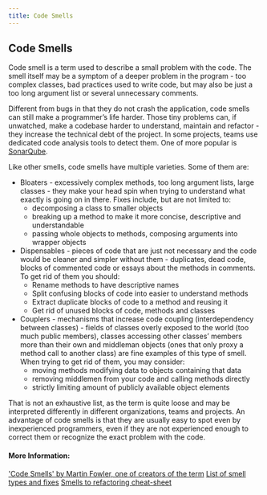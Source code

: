 ```yaml
---
title: Code Smells
---
```

## Code Smells


Code smell is a term used to describe a small problem with the code. The smell itself may be a symptom of a deeper problem in the program - too complex classes, bad practices used to write code, but may also be just a too long argument list or several unnecessary comments.

Different from bugs in that they do not crash the application, code smells can still make a programmer’s life harder. Those tiny problems can, if unwatched, make a codebase harder to understand, maintain and refactor - they increase the technical debt of the project. In some projects, teams use dedicated code analysis tools to detect them. One of more popular is [SonarQube](https://www.sonarqube.org/).

Like other smells, code smells have multiple varieties. Some of them are:
 * Bloaters - excessively complex methods, too long argument lists, large classes - they make your head spin when trying to understand what exactly is going on in there. Fixes include, but are not limited to:
    * decomposing a class to smaller objects
    * breaking up a method to make it more concise, descriptive and understandable
    * passing whole objects to methods, composing arguments into wrapper objects
 * Dispensables - pieces of code that are just not necessary and the code would be cleaner and simpler without them - duplicates, dead code, blocks of commented code or essays about the methods in comments. To get rid of them you should:
    * Rename methods to have descriptive names
    * Split confusing blocks of code into easier to understand methods
    * Extract duplicate blocks of code to a method and reusing it
    * Get rid of unused blocks of code, methods and classes
 * Couplers - mechanisms that increase code coupling (interdependency between classes) - fields of classes overly exposed to the world (too much public members), classes accessing other classes’ members more than their own and middleman objects (ones that only proxy a method call to another class) are fine examples of this type of smell. When trying to get rid of them, you may consider:
    * moving methods modifying data to objects containing that data
    * removing middlemen from your code and calling methods directly
    * strictly limiting amount of publicly available object elements


That is not an exhaustive list, as the term is quite loose and may be interpreted differently in different organizations, teams and projects. An advantage of code smells is that they are usually easy to spot even by inexperienced programmers, even if they are not experienced enough to correct them or recognize the exact problem with the code.


#### More Information:
['Code Smells' by Martin Fowler, one of creators of the term](https://martinfowler.com/bliki/CodeSmell.html)
[List of smell types and fixes](https://sourcemaking.com/refactoring/smells)
[Smells to refactoring cheat-sheet](https://www.industriallogic.com/blog/smells-to-refactorings-cheatsheet)


